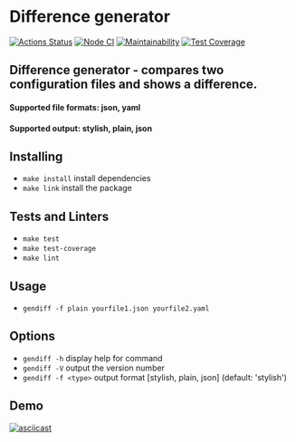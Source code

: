 # Difference generator
[![Actions Status](https://github.com/Bohdan2241/frontend-project-lvl2/workflows/hexlet-check/badge.svg)](https://github.com/Bohdan2241/frontend-project-lvl2/actions)
[![Node CI](https://github.com/Bohdan2241/frontend-project-lvl2/actions/workflows/nodejs.yml/badge.svg)](https://github.com/Bohdan2241/frontend-project-lvl2/actions/workflows/nodejs.yml)
[![Maintainability](https://api.codeclimate.com/v1/badges/b2d52342403a73a27529/maintainability)](https://codeclimate.com/github/Bohdan2241/frontend-project-lvl2/maintainability)
[![Test Coverage](https://api.codeclimate.com/v1/badges/b2d52342403a73a27529/test_coverage)](https://codeclimate.com/github/Bohdan2241/frontend-project-lvl2/test_coverage)
## Difference generator - compares two configuration files and shows a difference.
#### Supported file formats: json, yaml
#### Supported output: stylish, plain, json
## Installing
- `make install` install dependencies
- `make link` install the package
## Tests and Linters
- `make test`
- `make test-coverage`
- `make lint`
## Usage
- `gendiff -f plain yourfile1.json yourfile2.yaml`
## Options
- `gendiff -h` display help for command
- `gendiff -V` output the version number
- `gendiff -f <type>` output format [stylish, plain, json] (default: 'stylish')
## Demo
[![asciicast](https://asciinema.org/a/518921.svg)](https://asciinema.org/a/518921)